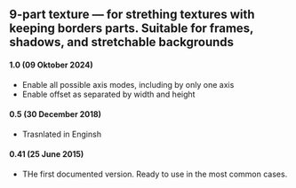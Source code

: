 ## 9-part texture — for strething textures with keeping borders parts. Suitable for frames, shadows, and stretchable backgrounds

#### 1.0 (09 Oktober 2024)
* Enable all possible axis modes, including by only one axis
* Enable offset as separated by width and height

#### 0.5 (30 December 2018)
* Trasnlated in Enginsh

#### 0.41 (25 June 2015)
* THe first documented version. Ready to use in the most common cases.
